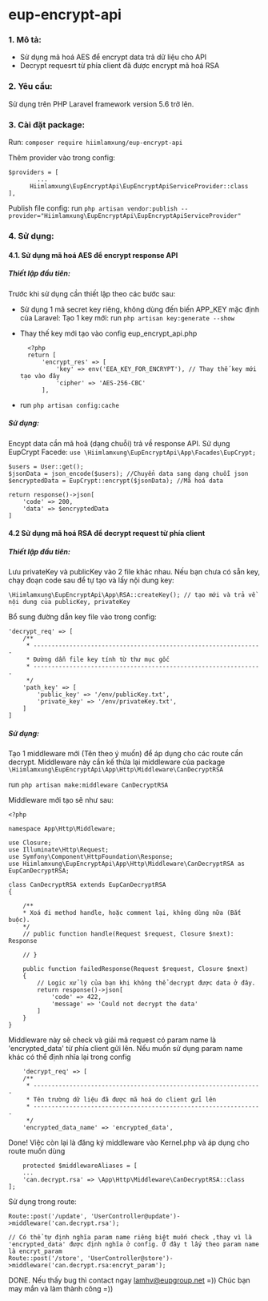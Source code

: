 # eup-encrypt-api
### 1. Mô tả:
- Sử dụng mã hoá AES để encrypt data trả dữ liệu cho API
- Decrypt requesrt từ phía client đã được encrypt mã hoá RSA
### 2. Yêu cầu:
Sử dụng trên PHP Laravel framework version 5.6 trở lên.
### 3. Cài đặt package:
Run: `composer require hiimlamxung/eup-encrypt-api`

Thêm provider vào trong config:


    $providers = [
            ...
          Hiimlamxung\EupEncryptApi\EupEncryptApiServiceProvider::class
    ],
    
Publish file config:
run `php artisan vendor:publish --provider="Hiimlamxung\EupEncryptApi\EupEncryptApiServiceProvider"`

### 4. Sử dụng:
#### 4.1. Sử dụng mã hoá AES để encrypt response API
##### Thiết lập đầu tiên:
Trước khi sử dụng cần thiết lập theo các bước sau:
+ Sử dụng 1 mã secret key riêng, không dùng đến biến APP_KEY mặc định của Laravel:
    Tạo 1 key mới: run `php artisan key:generate --show`
+ Thay thế key mới tạo vào config eup_encrypt_api.php
    
        <?php
        return [
            'encrypt_res' => [
                'key' => env('EEA_KEY_FOR_ENCRYPT'), // Thay thế key mới tạo vào đây
                'cipher' => 'AES-256-CBC'
            ],
+ run `php artisan config:cache`

##### Sử dụng:
Encypt data cần mã hoã (dạng chuỗi) trả về response API.
Sử dụng EupCrypt Facede:
`use \Hiimlamxung\EupEncryptApi\App\Facades\EupCrypt;`

    $users = User::get();
    $jsonData = json_encode($users); //Chuyển data sang dạng chuỗi json
    $encryptedData = EupCrypt::encrypt($jsonData); //Mã hoá data
    
    return response()->json[
        'code' => 200,
        'data' => $encryptedData
    ]
    
    
#### 4.2 Sử dụng mã hoá RSA để decrypt request từ phía client
##### Thiết lập đầu tiên:
Lưu privateKey và publicKey vào 2 file khác nhau. Nếu bạn chưa có sẵn key, chạy  đoạn  code sau để tự tạo và lấy nội dung key:

    \Hiimlamxung\EupEncryptApi\App\RSA::createKey(); // tạo mới và trả về nội dung của publicKey, privateKey
    
Bổ sung đường dẫn key file vào trong config:

    'decrypt_req' => [
        /**
         * ----------------------------------------------------------------
         * Đường dẫn file key tính từ thư mục gốc
         * ----------------------------------------------------------------
         */
        'path_key' => [
            'public_key' => '/env/publicKey.txt',
            'private_key' => '/env/privateKey.txt',
        ]
    ]
##### Sử dụng:
Tạo 1 middleware mới (Tên theo ý muốn) để áp dụng cho các route cần decrypt. Middleware này cần kế thừa lại  middleware của package  `\Hiimlamxung\EupEncryptApi\App\Http\Middleware\CanDecryptRSA`

run `php artisan make:middleware CanDecryptRSA`

Middleware mới tạo sẽ như sau:

    <?php

    namespace App\Http\Middleware;
    
    use Closure;
    use Illuminate\Http\Request;
    use Symfony\Component\HttpFoundation\Response;
    use Hiimlamxung\EupEncryptApi\App\Http\Middleware\CanDecryptRSA as EupCanDecryptRSA;

    class CanDecryptRSA extends EupCanDecryptRSA
    {
    
        /**
        * Xoá đi method handle, hoặc comment lại, không dùng nữa (Bắt buộc).
        */ 
        // public function handle(Request $request, Closure $next): Response
    
        // }
    
        public function failedResponse(Request $request, Closure $next)
        {
            // Logic xử lý của bạn khi không thể decrypt được data ở đây.
            return response()->json[
                'code' => 422,
                'message' => 'Could not decrypt the data'
            ]
        }
    }
Middleware này sẽ check và giải mã request có param name là 'encrypted_data' từ phía client gửi lên. Nếu muốn sử dụng param name khác có thể  định nhĩa lại trong config

        'decrypt_req' => [
        /**
         * ----------------------------------------------------------------
         * Tên trường dữ liệu đã được mã hoá do client gửi lên
         * ----------------------------------------------------------------
         */
        'encrypted_data_name' => 'encrypted_data',
        
Done! Việc còn lại là đăng ký middleware vào Kernel.php và áp dụng cho route muốn dùng

        protected $middlewareAliases = [
        ...
        'can.decrypt.rsa' => \App\Http\Middleware\CanDecryptRSA::class
    ];
Sử dụng trong route:

    Route::post('/update', 'UserController@update')->middleware('can.decrypt.rsa');
    
    // Có thể tự định nghĩa param name riêng biệt muốn check ,thay vì là 'encrypted_data' được định nghĩa ở config. Ở đây t lấy theo param name là encryt_param
    Route::post('/store', 'UserController@store')->middleware('can.decrypt.rsa:encryt_param');
    
DONE. Nếu thấy bug thì contact ngay lamhv@eupgroup.net =))
Chúc bạn may mắn và làm thành công =))
